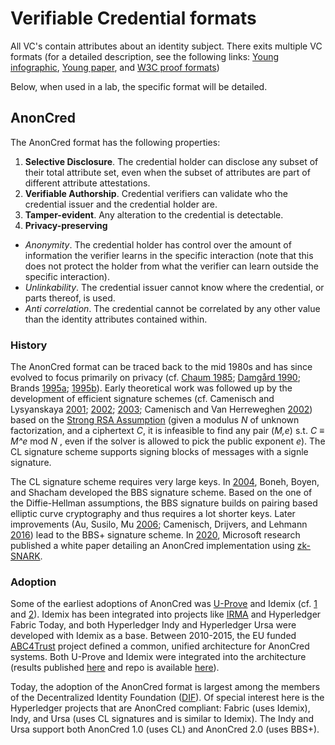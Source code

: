 # Verifiable Credential formats

All VC's contain attributes about an identity subject. There exits multiple VC formats (for a detailed description, see the following links: [Young infographic](https://github.com/PeterAltmann/SSIdemo/blob/main/VC_formats/Verifiable-Credentials-Flavors-Explained-Infographic.pdf), [Young paper](https://github.com/PeterAltmann/SSIdemo/blob/main/VC_formats/Verifiable-Credentials-Flavors-Explained.pdf), and [W3C proof formats](https://www.w3.org/TR/vc-imp-guide/#proof-formats))

Below, when used in a lab, the specific format will be detailed.

## AnonCred

The AnonCred format has the following properties:

1. **Selective Disclosure**. The credential holder can disclose any subset of their total attribute set, even when the subset of attributes are part of different attribute attestations.
2. **Verifiable Authorship**. Credential verifiers can validate who the credential issuer and the credential holder are.
3. **Tamper-evident**. Any alteration to the credential is detectable.
4. **Privacy-preserving**
  - *Anonymity*. The credential holder has control over the amount of information the verifier learns in the specific interaction (note that this does not protect the holder from what the verifier can learn outside the specific interaction).
  - *Unlinkability*. The credential issuer cannot know where the credential, or parts thereof, is used.
  - *Anti correlation*. The credential cannot be correlated by any other value than the identity attributes contained within.

### History   

The AnonCred format can be traced back to the mid 1980s and has since evolved to focus primarily on privacy (cf. [Chaum 1985](https://doi.org/10.1145/4372.4373); [Damgård 1990](https://doi.org/10.1007/0-387-34799-2_26); Brands [1995a](https://dl.acm.org/doi/abs/10.5555/1755009.1755034); [1995b](https://citeseerx.ist.psu.edu/viewdoc/summary?doi=10.1.1.30.2008)). Early theoretical work was followed up by the development of efficient signature schemes (cf. Camenisch and Lysyanskaya [2001](https://eprint.iacr.org/2001/019.pdf); [2002](https://cs.brown.edu/people/alysyans/papers/camlys02.pdf); [2003](http://cs.brown.edu/people/alysyans/papers/camlys02b.pdf); Camenisch and Van Herreweghen [2002](https://dl.acm.org/doi/10.1145/586110.586114)) based on the [Strong RSA Assumption](https://en.wikipedia.org/wiki/Strong_RSA_assumption) (given a modulus *N* of unknown factorization, and a ciphertext *C*, it is infeasible to find any pair (*M,e*) s.t. *C* ≡ *M^e* mod *N* , even if the solver is allowed to pick the public exponent *e*). The CL signature scheme supports signing blocks of messages with a signle signature. 

The CL signature scheme requires very large keys. In [2004](https://crypto.stanford.edu/~dabo/pubs/papers/groupsigs.pdf), Boneh, Boyen, and Shacham developed the BBS signature scheme. Based on the one of the Diffie-Hellman assumptions, the BBS signature builds on pairing based elliptic curve cryptography and thus requires a lot shorter keys. Later improvements (Au, Susilo, Mu [2006](https://link.springer.com/chapter/10.1007%2F11832072_8); Camenisch, Drijvers, and Lehmann [2016](https://eprint.iacr.org/2016/663)) lead to the BBS+ signature scheme. In [2020](https://github.com/decentralized-identity/snark-credentials/blob/master/whitepaper.pdf), Microsoft research published a white paper detailing an AnonCred implementation using [zk-SNARK](https://eprint.iacr.org/2019/550.pdf).



### Adoption

Some of the earliest adoptions of AnonCred was [U-Prove](https://www.microsoft.com/en-us/research/project/u-prove/?from=https%3A%2F%2Fresearch.microsoft.com%2Fen-us%2Fprojects%2Fu-prove) and Idemix (cf. [1](https://idemix.wordpress.com/) and [2](https://github.com/IBM/idemix)). Idemix has been integrated into projects like [IRMA](https://irma.app/) and Hyperledger Fabric Today, and both Hyperledger Indy and Hyperledger Ursa were developed with Idemix as a base. Between 2010-2015, the EU funded [ABC4Trust](https://abc4trust.eu/index.php) project defined a common, unified architecture for AnonCred systems. Both U-Prove and Idemix were integrated into the architecture (results published [here](https://abc4trust.eu/index.php/pub) and repo is available [here](https://github.com/p2abcengine/p2abcengine)).  

Today, the adoption of the AnonCred format is largest among the members of the Decentralized Identity Foundation ([DIF](https://identity.foundation/)). Of special interest here is the Hyperledger projects that are AnonCred compliant: Fabric (uses Idemix), Indy, and Ursa (uses CL signatures and is similar to Idemix). The Indy and Ursa support both AnonCred 1.0 (uses CL) and AnonCred 2.0 (uses BBS+).

 
